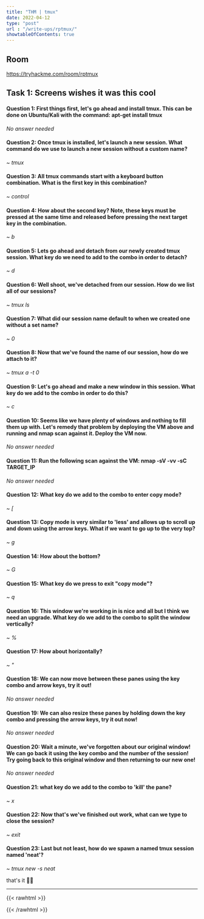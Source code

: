 ```yaml
---
title: "THM | tmux"
date: 2022-04-12
type: "post"
url : "/write-ups/rptmux/"
showtableOfContents: true
---
```


## Room

https://tryhackme.com/room/rptmux

## Task 1: Screens wishes it was this cool

#### Question 1: First things first, let's go ahead and install tmux. This can be done on Ubuntu/Kali with the command: apt-get install tmux

*No answer needed*

#### Question 2: Once tmux is installed, let's launch a new session. What command do we use to launch a new session without a custom name?

*~ tmux*

#### Question 3: All tmux commands start with a keyboard button combination. What is the first key in this combination?

*~ control*

#### Question 4: How about the second key? Note, these keys must be pressed at the same time and released before pressing the next target key in the combination. 

*~ b*

#### Question 5: Lets go ahead and detach from our newly created tmux session. What key do we need to add to the combo in order to detach?

*~ d*

#### Question 6: Well shoot, we've detached from our session. How do we list all of our sessions?

*~ tmux ls*

#### Question 7: What did our session name default to when we created one without a set name?

*~ 0*

#### Question 8: Now that we've found the name of our session, how do we attach to it?

*~ tmux a -t 0*

#### Question 9: Let's go ahead and make a new window in this session. What key do we add to the combo in order to do this?

*~ c*

#### Question 10: Seems like we have plenty of windows and nothing to fill them up with. Let's remedy that problem by deploying the VM above and running and nmap scan against it. Deploy the VM now.

*No answer needed*

#### Question 11: Run the following scan against the VM: nmap -sV -vv -sC TARGET_IP

*No answer needed*

#### Question 12: What key do we add to the combo to enter copy mode?

*~ [*

#### Question 13: Copy mode is very similar to 'less' and allows up to scroll up and down using the arrow keys. What if we want to go up to the very top?

*~ g*

#### Question 14: How about the bottom? 

*~ G*

#### Question 15: What key do we press to exit "copy mode"? 

*~ q*

#### Question 16: This window we're working in is nice and all but I think we need an upgrade. What key do we add to the combo to split the window vertically?

*~ %*

#### Question 17: How about horizontally?

*~ "*

#### Question 18: We can now move between these panes using the key combo and arrow keys, try it out!

*No answer needed*

#### Question 19: We can also resize these panes by holding down the key combo and pressing the arrow keys, try it out now! 

*No answer needed*

#### Question 20: Wait a minute, we've forgotten about our original window! We can go back it using the key combo and the number of the session! Try going back to this original window and then returning to our new one!

*No answer needed*

#### Question 21: what key do we add to the combo to 'kill' the pane?

*~ x*

#### Question 22: Now that's we've finished out work, what can we type to close the session?

*~ exit*

#### Question 23: Last but not least, how do we spawn a named tmux session named 'neat'?

*~ tmux new -s neat*

that's it ✌🏽

-------------------------------------------------------------
{{< rawhtml >}} 
 
{{< /rawhtml >}}
